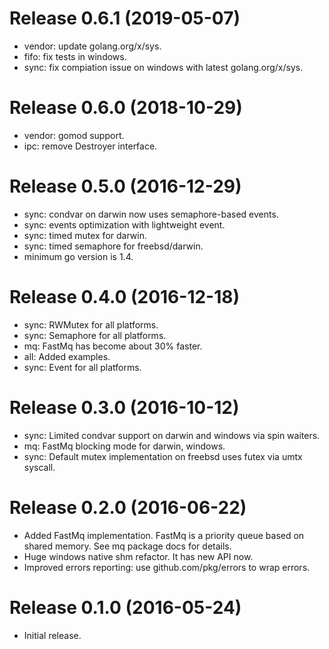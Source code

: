 # Release 0.6.1 (2019-05-07)

 - vendor: update golang.org/x/sys.
 - fifo: fix tests in windows.
 - sync: fix compiation issue on windows with latest golang.org/x/sys.

# Release 0.6.0 (2018-10-29)

 - vendor: gomod support.
 - ipc: remove Destroyer interface.

# Release 0.5.0 (2016-12-29)

 - sync: condvar on darwin now uses semaphore-based events.
 - sync: events optimization with lightweight event.
 - sync: timed mutex for darwin.
 - sync: timed semaphore for freebsd/darwin.
 - minimum go version is 1.4.

# Release 0.4.0 (2016-12-18)

 - sync: RWMutex for all platforms.
 - sync: Semaphore for all platforms.
 - mq: FastMq has become about 30% faster.
 - all: Added examples.
 - sync: Event for all platforms.

# Release 0.3.0 (2016-10-12)

 - sync: Limited condvar support on darwin and windows via spin waiters.
 - mq: FastMq blocking mode for darwin, windows.
 - sync: Default mutex implementation on freebsd uses futex via umtx syscall.

# Release 0.2.0 (2016-06-22)

- Added FastMq implementation. FastMq is a priority queue based on shared memory. See mq package docs for details.
- Huge windows native shm refactor. It has new API now.
- Improved errors reporting: use github.com/pkg/errors to wrap errors.

# Release 0.1.0 (2016-05-24)

- Initial release.
